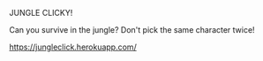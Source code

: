 JUNGLE CLICKY!

Can you survive in the jungle? Don't pick the same character twice!

https://jungleclick.herokuapp.com/
